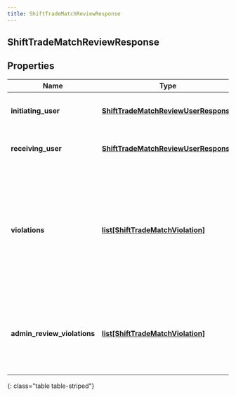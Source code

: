 ```yaml
---
title: ShiftTradeMatchReviewResponse
---
```

## ShiftTradeMatchReviewResponse

## Properties

|Name | Type | Description | Notes|
|------------ | ------------- | ------------- | -------------|
| **initiating_user** | [**ShiftTradeMatchReviewUserResponse**](ShiftTradeMatchReviewUserResponse.html) | Details for the initiatingUser side of the shift trade | [optional] |
| **receiving_user** | [**ShiftTradeMatchReviewUserResponse**](ShiftTradeMatchReviewUserResponse.html) | Details for the receivingUser side of the shift trade | [optional] |
| **violations** | [**list[ShiftTradeMatchViolation]**](ShiftTradeMatchViolation.html) | Constraint violations introduced after being matched that would normally disallow a trade, but which can still be overridden by the shift trade administrator | [optional] |
| **admin_review_violations** | [**list[ShiftTradeMatchViolation]**](ShiftTradeMatchViolation.html) | Constraint violations associated with this shift trade which require shift trade administrator review | [optional] |
{: class="table table-striped"}


